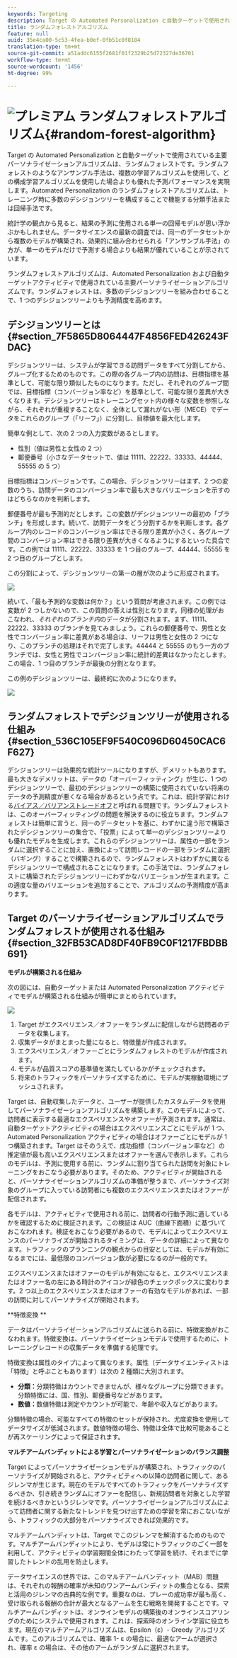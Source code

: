 ```yaml
---
keywords: Targeting
description: Target の Automated Personalization と自動ターゲットで使用されている主要パーソナライゼーションアルゴリズムは、ランダムフォレストです。ランダムフォレストのようなアンサンブル手法は、複数の学習アルゴリズムを使用して、どの構成学習アルゴリズムを使用した場合よりも優れた予測パフォーマンスを実現します。Automated Personalization のランダムフォレストアルゴリズムは、トレーニング時に多数のデシジョンツリーを構成することで機能する分類手法または回帰手法です。
title: ランダムフォレストアルゴリズム
feature: null
uuid: 35e4ca00-5c53-4fea-b0ef-0fb51c0f8184
translation-type: tm+mt
source-git-commit: a51addc6155f2681f01f2329b25d72327de36701
workflow-type: tm+mt
source-wordcount: '1456'
ht-degree: 99%

---
```



# ![プレミアム](/help/assets/premium.png) ランダムフォレストアルゴリズム{#random-forest-algorithm}

Target の Automated Personalization と自動ターゲットで使用されている主要パーソナライゼーションアルゴリズムは、ランダムフォレストです。ランダムフォレストのようなアンサンブル手法は、複数の学習アルゴリズムを使用して、どの構成学習アルゴリズムを使用した場合よりも優れた予測パフォーマンスを実現します。Automated Personalization のランダムフォレストアルゴリズムは、トレーニング時に多数のデシジョンツリーを構成することで機能する分類手法または回帰手法です。

統計学の観点から見ると、結果の予測に使用される単一の回帰モデルが思い浮かぶかもしれません。データサイエンスの最新の調査では、同一のデータセットから複数のモデルが構築され、効果的に組み合わせられる「アンサンブル手法」の方が、単一のモデルだけで予測する場合よりも結果が優れていることが示されています。

ランダムフォレストアルゴリズムは、Automated Personalization および自動ターゲットアクティビティで使用されている主要パーソナライゼーションアルゴリズムです。ランダムフォレストは、多数のデシジョンツリーを組み合わせることで、1 つのデシジョンツリーよりも予測精度を高めます。

## デシジョンツリーとは{#section_7F5865D8064447F4856FED426243FDAC}

デシジョンツリーは、システムが学習できる訪問データをすべて分割してから、グループ化するためのものです。この際の各グループ内の訪問は、目標指標を基準として、可能な限り類似したものになります。ただし、それぞれのグループ間では、目標指標（コンバージョン率など）を基準として、可能な限り差異が大きくなります。デシジョンツリーはトレーニングセット内の様々な変数を参照しながら、それぞれが重複することなく、全体として漏れがない形（MECE）でデータをこれらのグループ（「リーフ」）に分割し、目標値を最大化します。

簡単な例として、次の 2 つの入力変数があるとします。

* 性別（値は男性と女性の 2 つ）
* 郵便番号（小さなデータセットで、値は 11111、22222、33333、44444、55555 の 5 つ）

目標指標はコンバージョンです。この場合、デシジョンツリーはまず、2 つの変数のうち、訪問データのコンバージョン率で最も大きなバリエーションを示すのはどちらなのかを判断します。

郵便番号が最も予測的だとします。この変数がデシジョンツリーの最初の「ブランチ」を形成します。続いて、訪問データをどう分割するかを判断します。各グループ内のレコードのコンバージョン率はできる限り差異が小さく、各グループ間のコンバージョン率はできる限り差異が大きくなるようにするといった具合です。この例では 11111、22222、33333 を 1 つ目のグループ、44444、55555 を 2 つ目のグループとします。

この分割によって、デシジョンツリーの第一の層が次のように形成されます。

![](assets/decsion_tree_1.png)

続いて、「最も予測的な変数は何か？」という質問が考慮されます。この例では変数が 2 つしかないので、この質問の答えは性別となります。同様の処理がおこなわれ、*それぞれのブランチ内*&#x200B;のデータが分割されます。まず、11111、22222、33333 のブランチを見てみましょう。これらの郵便番号で、男性と女性でコンバージョン率に差異がある場合は、リーフは男性と女性の 2 つになり、このブランチの処理はそれで完了します。44444 と 55555 のもう一方のブランチでは、女性と男性でコンバージョン率に統計的差異はなかったとします。この場合、1 つ目のブランチが最後の分割となります。

この例のデシジョンツリーは、最終的に次のようになります。

![](assets/decsion_tree_2.png)

## ランダムフォレストでデシジョンツリーが使用される仕組み {#section_536C105EF9F540C096D60450CAC6F627}

デシジョンツリーは効果的な統計ツールになりますが、デメリットもあります。最も大きなデメリットは、データの「オーバーフィッティング」が生じ、1 つのデシジョンツリーで、最初のデシジョンツリーの構築に使用されていない将来のデータの予測精度が悪くなる場合があるという点です。これは、統計学習における[バイアス／バリアンストレードオフ](https://en.wikipedia.org/wiki/Bias%E2%80%93variance_tradeoff)と呼ばれる問題です。ランダムフォレストは、このオーバーフィッティングの問題を解決するのに役立ちます。ランダムフォレストは簡単に言うと、同一のデータセットを基に、わずかに違う形で構築されたデシジョンツリーの集合で、「投票」によって単一のデシジョンツリーよりも優れたモデルを生成します。これらのデシジョンツリーは、属性の一部をランダムに選択することに加え、置換によって訪問レコードの一部をランダムに選択（バギング）することで構築されるので、ランダムフォレストはわずかに異なるデシジョンツリーで構成されることになります。この手法では、ランダムフォレストに構築されたデシジョンツリーにわずかなバリエーションが生まれます。この適度な量のバリエーションを追加することで、アルゴリズムの予測精度が高まります。

## Target のパーソナライゼーションアルゴリズムでランダムフォレストが使用される仕組み {#section_32FB53CAD8DF40FB9C0F1217FBDBB691}

**モデルが構築される仕組み**

次の図には、自動ターゲットまたは Automated Personalization アクティビティでモデルが構築される仕組みが簡単にまとめられています。

![](assets/random_forest_flow.png)

1. Target がエクスペリエンス／オファーをランダムに配信しながら訪問者のデータを収集します。
1. 収集データがまとまった量になると、特徴量が作成されます。
1. エクスペリエンス／オファーごとにランダムフォレストのモデルが作成されます。
1. モデルが品質スコアの基準値を満たしているかがチェックされます。
1. 将来のトラフィックをパーソナライズするために、モデルが実稼動環境にプッシュされます。

Target は、自動収集したデータと、ユーザーが提供したカスタムデータを使用してパーソナライゼーションアルゴリズムを構築します。このモデルによって、訪問者に表示する最適なエクスペリエンスやオファーが予測されます。通常は、自動ターゲットアクティビティの場合はエクスペリエンスごとにモデルが 1 つ、Automated Personalization アクティビティの場合はオファーごとにモデルが 1 つ構築されます。Target はそのうえで、成功指標（コンバージョン率など）の推定値が最も高いエクスペリエンスまたはオファーを選んで表示します。これらのモデルは、予測に使用する前に、ランダムに割り当てられた訪問を対象にトレーニングをおこなう必要があります。そのため、アクティビティが開始されると、パーソナライゼーションアルゴリズムの準備が整うまで、パーソナライズ対象のグループに入っている訪問者にも複数のエクスペリエンスまたはオファーが配信されます。

各モデルは、アクティビティで使用される前に、訪問者の行動予測に適しているかを確認するために検証されます。この検証は AUC（曲線下面積）に基づいておこなわれます。検証をおこなう必要があるので、モデルによってエクスペリエンスのパーソナライズが開始されるタイミングは、データの詳細によって異なります。トラフィックのプランニングの観点からの目安としては、モデルが有効になるまでには、最低限のコンバージョン数が必要になるのが一般的です。

エクスペリエンスまたはオファーのモデルが有効になると、エクスペリエンスまたはオファー名の左にある時計のアイコンが緑色のチェックボックスに変わります。2 つ以上のエクスペリエンスまたはオファーの有効なモデルがあれば、一部の訪問に対してパーソナライズが開始されます。

**特徴変換 **

データはパーソナライゼーションアルゴリズムに送られる前に、特徴変換がおこなわれます。特徴変換は、パーソナライゼーションモデルで使用するために、トレーニングレコードの収集データを準備する処理です。

特徴変換は属性のタイプによって異なります。属性（データサイエンティストは「特徴」と呼ぶこともあります）は次の 2 種類に大別されます。

* **分類：**&#x200B;分類特徴はカウントできませんが、様々なグループに分類できます。分類特徴には、国、性別、郵便番号などがあります。
* **数値：**&#x200B;数値特徴は測定やカウントが可能で、年齢や収入などがあります。

分類特徴の場合、可能なすべての特徴のセットが保持され、尤度変換を使用してデータサイズが低減されます。数値特徴の場合、特徴は全体で比較可能あることが再スケーリングによって保証されます。

**マルチアームバンディットによる学習とパーソナライゼーションのバランス調整**

Target によってパーソナライゼーションモデルが構築され、トラフィックのパーソナライズが開始されると、アクティビティへの以降の訪問者に関して、あるジレンマが生じます。現在のモデルですべてのトラフィックをパーソナライズするべきか、引き続きランダムにオファーを配信し、新規訪問者を対象とした学習を続けるべきかというジレンマです。パーソナライゼーションアルゴリズムによって訪問者に関する新たなトレンドを見つけ出すための学習を常におこないながら、トラフィックの大部分をパーソナライズできれば効果的です。

マルチアームバンディットは、Target でこのジレンマを解消するためのものです。マルチアームバンディットにより、モデルは常にトラフィックのごく一部を利用して、アクティビティの学習期間全体にわたって学習を続け、それまでに学習したトレンドの乱用を防止します。

データサイエンスの世界では、このマルチアームバンディット（MAB）問題は、それぞれの報酬の確率が未知のワンアームバンディットの集合となる、探索と活用のジレンマの古典的な例です。重要なのは、プレーの成功率が最も高く、受け取られる報酬の合計が最大となるアームを生む戦略を開発することです。マルチアームバンディットは、オンラインモデルの構築後のオンラインスコアリングのためにシステムで使用されます。これは、探索時のオンライン学習に役立ちます。現在のマルチアームアルゴリズムは、Epsilon（ε）- Greedy アルゴリズムです。このアルゴリズムでは、確率 1- ε の場合に、最適なアームが選択され、確率 ε の場合は、その他のアームがランダムに選択されます。
